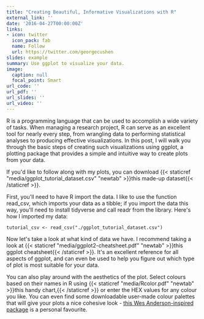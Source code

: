 ```yaml
---
title: "Creating Beautiful, Informative Visualizations with R"
external_link: ''
date: '2016-04-27T00:00:00Z'
links:
- icon: twitter
  icon_pack: fab
  name: Follow
  url: https://twitter.com/georgecushen
slides: example
summary: Use ggplot to visualize your data.
image:
  caption: null
  focal_point: Smart
url_code: ''
url_pdf: ''
url_slides: ''
url_video: ''
---
```


R is a programming language that can be used to accomplish a wide variety of tasks. When managing a research project, R can serve as an excellent tool for nearly every step, from wrangling data to performing statistical analyses to producing effective visualizations. In this post, I will walk you through the basic steps of creating such visualizations using ggplot, a plotting package that provides a simple and intuitive way to create plots from your data.

If you'd like to follow along with my plots, you can download {{< staticref "media/ggplot_tutorial_dataset.csv" "newtab" >}}this made-up dataset{{< /staticref >}}.

First, you'll need to have R import the data. I like to use the function read_csv, which imports your data as a tibble; if you import the data this way, you'll need to install tidyverse and call readr from the library. Here's how I imported my data: 
```{r}
tutorial_csv <- read_csv("./ggplot_tutorial_dataset.csv")
```
Now let's take a look at what kind of data we have. 
I recommend taking a look at {{< staticref "media/ggplot2-cheatsheet.pdf" "newtab" >}}this ggplot cheatsheet{{< /staticref >}}. It's an excellent reference for all aspects of ggplot, and can even be used to help you figure out which type of plot is most suitable for your data.

You can also play around with the aesthetics of the plot. Select colours based on their names in R using {{< staticref "media/Rcolor.pdf" "newtab" >}}this handy chart,{{< /staticref >}} or enter the HEX values for any colour you like. You can even find some downloadable user-made colour palettes that will give your plots a nice cohesive look - [this Wes Anderson-inspired package](https://github.com/karthik/wesanderson) is a personal favourite. 





